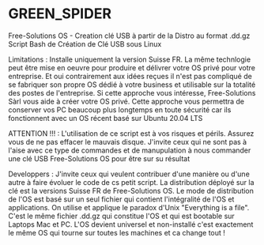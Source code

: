 # GREEN_SPIDER
Free-Solutions OS - Creation clé USB à partir de la Distro au format .dd.gz
Script Bash de Création de Clé USB sous Linux

Limitations : Installe uniquement la version Suisse FR. La même technlogie peut être mise en oeuvre pour produire et délivrer votre OS privé pour votre entreprise. Et oui contrairement aux idées reçues il n'est pas compliqué de se fabriquer son propre OS dédié à votre business et utilisable sur la totalité des postes de l'entreprise. Si cette approche vous intéresse, Free-Solutions Sàrl vous aide à créer votre OS privé. Cette approche vous permettra de conserver vos PC beaucoup plus longtemps en toute sécurité car ils fonctionnent avec un OS récent basé sur Ubuntu 20.04 LTS

ATTENTION !!! : L'utilisation de ce script est à vos risques et périls. Assurez vous de ne pas effacer le mauvais disque.
J'invite ceux qui ne sont pas à l'aise avec ce type de commandes et de manupulation à nous commander une clé USB Free-Solutions OS pour être sur su résultat

Developpers : J'invite ceux qui veulent contribuer d'une manière ou d'une autre à faire évoluer le code de cs petit script. La distribution déployé sur la clé est la versions Suisse FR de Free-Solutions OS. Le mode de distribution de l'OS est basé sur un seul fichier qui contient l'intégralité de l'OS et applications.
On utilise et applique le paradox d'Unix "Everything is a file". C'est le même fichier .dd.gz qui constitue l'OS et qui est bootable sur Laptops Mac et PC. L'OS devient universel et non-installé c'est exactement le même OS qui tourne sur toutes les machines et ca change tout !
